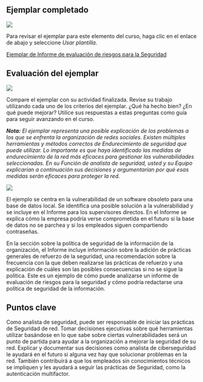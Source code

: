 
## Ejemplar completado

![](https://d3c33hcgiwev3.cloudfront.net/imageAssetProxy.v1/aBtiQVZwSnqGxvcPNjGTQA_49e81066c4784cb3b84311c2b76890f1_CppHo8WZSr6EArfaZkMovjDNoILIzFOU4nITxU59AFXI1o-uoQJ9PGm_NrsWvm_S3kUUT96riKgD0BJSQh326alx4qqMPoY6Mm8qQfMk3cJB0KmfEaFGOt_b59YU-Tlew8A63xwzkNvBYPe6za7TiFRau6hCp1gYTpc_5LfFvdrOpAs7d3edukSmPKAKJVZzvyka_hjPb_S1GpNOxMtIoGgLkx1TSQunnkFptw?expiry=1752105600000&hmac=ZRP_aF8dqUFKITTwSDNOc_wGOeDwhTLe0GARKSIYgEA)

Para revisar el ejemplar para este elemento del curso, haga clic en el enlace de abajo y seleccione _Usar plantilla_.

[Ejemplar de Informe de evaluación de riesgos para la Seguridad](https://docs.google.com/document/d/1rYHPm3ITr3z5UbqDsOy-laZVGgHYBX0X5K_DzeHMkes/template/preview "security risk assessment report exemplar")

## Evaluación del ejemplar

![](https://d3c33hcgiwev3.cloudfront.net/imageAssetProxy.v1/kKIyriFOR4-dQB-XTDThgg_79973501a7cc499a85dcc9794b9ccff1_image.png?expiry=1752105600000&hmac=j2kr8KKiRY54Y1zJr_gx5Kgy8DVG8iPL52kg8FFjTVU)

Compare el ejemplar con su actividad finalizada. Revise su trabajo utilizando cada uno de los criterios del ejemplar. ¿Qué ha hecho bien? ¿En qué puede mejorar? Utilice sus respuestas a estas preguntas como guía para seguir avanzando en el curso.

_**Nota:**_ _El ejemplar representa una posible explicación de los problemas a los que se enfrenta la organización de redes sociales. Existen múltiples herramientas y métodos correctos de Endurecimiento de seguridad que puede utilizar. Lo importante es que haya identificado las medidas de endurecimiento de la red más eficaces para gestionar las vulnerabilidades seleccionadas. En su Función de analista de seguridad, usted y su Equipo explicarían a continuación sus decisiones y argumentarían por qué esas medidas serán eficaces para proteger la red._

![](https://d3c33hcgiwev3.cloudfront.net/imageAssetProxy.v1/j6exDkDdRQCgWqvti_qb6g_50ca06f7a0a44c8fa9ad3aca52b7c5f1_image.png?expiry=1752105600000&hmac=urUqeKkZKPKF39tIetbAc7g1iI6NhO2X0JOSlnI85Uc)

El ejemplo se centra en la vulnerabilidad de un software obsoleto para una base de datos local. Se identifica una posible solución a la vulnerabilidad y se incluye en el Informe para los supervisores directos. En el Informe se explica cómo la empresa podría verse comprometida en el futuro si la base de datos no se parchea y si los empleados siguen compartiendo contraseñas.

En la sección sobre la política de seguridad de la información de la organización, el Informe incluye información sobre la adición de prácticas generales de refuerzo de la seguridad, una recomendación sobre la frecuencia con la que deben realizarse las prácticas de refuerzo y una explicación de cuáles son las posibles consecuencias si no se sigue la política. Este es un ejemplo de cómo puede analizarse un informe de evaluación de riesgos para la seguridad y cómo podría redactarse una política de seguridad de la información.

## Puntos clave

Como analista de seguridad, puede ser responsable de iniciar las prácticas de Seguridad de red. Tomar decisiones ejecutivas sobre qué herramientas utilizar basándose en lo que sabe sobre ciertas vulnerabilidades será un punto de partida para ayudar a la organización a mejorar la seguridad de su red. Explicar y documentar sus decisiones como analista de ciberseguridad le ayudará en el futuro si alguna vez hay que solucionar problemas en la red. También contribuirá a que los empleados sin conocimientos técnicos se impliquen y les ayudará a seguir las prácticas de Seguridad, como la autenticación multifactor.